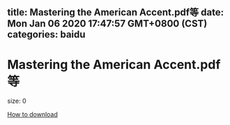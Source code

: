 
title: Mastering the American Accent.pdf等
date: Mon Jan 06 2020 17:47:57 GMT+0800 (CST)    
categories: baidu
---

# Mastering the American Accent.pdf等
size: 0
 
 

[How to download](https://bpcam.bemobtrk.com/go/2ceec3aa-1ca2-46d6-b9ff-aaa5c184517c?jno=2024)